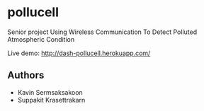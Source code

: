 # pollucell
Senior project
Using Wireless Communication To Detect Polluted Atmospheric Condition

Live demo: http://dash-pollucell.herokuapp.com/

## Authors
* Kavin Sermsaksakoon
* Suppakit Krasettrakarn
